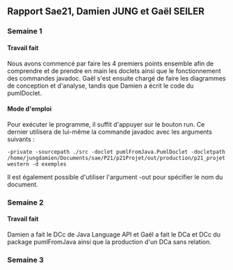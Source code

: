 ## Rapport Sae21, Damien JUNG et Gaël SEILER

### Semaine 1

#### Travail fait
Nous avons commencé par faire les 4 premiers points ensemble afin de comprendre et de prendre en main les doclets
ainsi que le fonctionnement des commandes javadoc.
Gaël s'est ensuite chargé de faire les diagrammes de conception et d'analyse, tandis que Damien a écrit le code du pumlDoclet.

#### Mode d'emploi
Pour exécuter le programme, il suffit d'appuyer sur le bouton run.
Ce dernier utilisera de lui-même la commande javadoc avec les arguments suivants :

```
-private -sourcepath ./src -doclet pumlFromJava.PumlDoclet -docletpath /home/jungdamien/Documents/sae/P21/p21Projet/out/production/p21_projet western -d exemples
```


Il est également possible d'utiliser l'argument -out pour spécifier le nom du document.

### Semaine 2

#### Travail fait
Damien a fait le DCc de Java Language API et Gaël a fait le DCa et DCc du package pumlFromJava ainsi que la production
d'un DCa sans relation.

### Semaine 3

